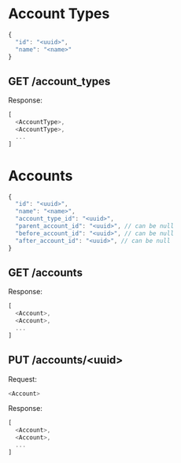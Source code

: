 # Account Types

```js
{
  "id": "<uuid>",
  "name": "<name>"
}
```

## GET /account_types

Response:

```js
[
  <AccountType>,
  <AccountType>,
  ...
]
```

# Accounts

```js
{
  "id": "<uuid>",
  "name": "<name>",
  "account_type_id": "<uuid>",
  "parent_account_id": "<uuid>", // can be null
  "before_account_id": "<uuid>", // can be null
  "after_account_id": "<uuid>", // can be null
}
```

## GET /accounts

Response:

```js
[
  <Account>,
  <Account>,
  ...
]
```

## PUT /accounts/\<uuid\>

Request:

```js
<Account>
```

Response:

```js
[
  <Account>,
  <Account>,
  ...
]
```
